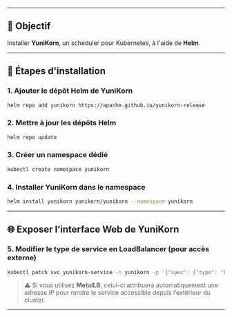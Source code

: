 
---
## 🎯 Objectif

Installer **YuniKorn**, un scheduler pour Kubernetes, à l'aide de **Helm**.

---

## 🧰 Étapes d'installation

### 1. Ajouter le dépôt Helm de YuniKorn

```bash
helm repo add yunikorn https://apache.github.io/yunikorn-release
```

### 2. Mettre à jour les dépôts Helm

```bash
helm repo update
```

### 3. Créer un namespace dédié

```bash
kubectl create namespace yunikorn
```

### 4. Installer YuniKorn dans le namespace

```bash
helm install yunikorn yunikorn/yunikorn --namespace yunikorn
```

---

## 🌐 Exposer l’interface Web de YuniKorn

### 5. Modifier le type de service en LoadBalancer (pour accès externe)

```bash
kubectl patch svc yunikorn-service -n yunikorn -p '{"spec": {"type": "LoadBalancer"}}'
```

> ⚠️ Si vous utilisez **MetalLB**, celui-ci attribuera automatiquement une adresse IP pour rendre le service accessible depuis l’extérieur du cluster.

---